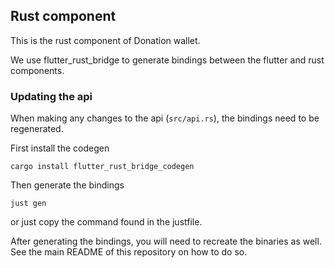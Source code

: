 ## Rust component

This is the rust component of Donation wallet.

We use flutter\_rust\_bridge to generate bindings between the flutter and rust components.

### Updating the api

When making any changes to the api (`src/api.rs`), the bindings need to be regenerated.

First install the codegen

```
cargo install flutter_rust_bridge_codegen
```

Then generate the bindings

```
just gen
```

or just copy the command found in the justfile.

After generating the bindings, you will need to recreate the binaries as well. See the main README of this repository on how to do so.
